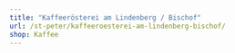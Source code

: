 ```yaml
---
title: "Kaffeerösterei am Lindenberg / Bischof"
url: /st-peter/kaffeeroesterei-am-lindenberg-bischof/
shop: Kaffee
---
```

